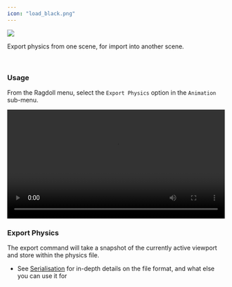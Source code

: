 ```yaml
---
icon: "load_black.png"
---
```


<div class="hero-container">
    <img class="hero-image" src=/yoga12.png>
</div>

Export physics from one scene, for import into another scene.

<br>

### Usage

From the Ragdoll menu, select the `Export Physics` option in the `Animation` sub-menu.

<video controls autoplay="autoplay" loop="loop" width="100%">
   <source src="https://user-images.githubusercontent.com/2152766/128219690-17a3b995-4f37-46f3-87c2-bee3ce61d34e.mp4" type="video/mp4">
</video>

<br>

### Export Physics

The export command will take a snapshot of the currently active viewport and store within the physics file.

- See [Serialisation](/serialisation) for in-depth details on the file format, and what else you can use it for